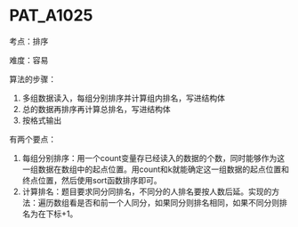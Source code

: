 # PAT_A1025

考点：排序

难度：容易

算法的步骤：
1. 多组数据读入，每组分别排序并计算组内排名，写进结构体
2. 总的数据再排序再计算总排名，写进结构体
3. 按格式输出

有两个要点：

1. 每组分别排序：用一个count变量存已经读入的数据的个数，同时能够作为这一组数据在数组中的起点位置。用count和k就能确定这一组数据的起点位置和终点位置，然后使用sort函数排序即可。
2. 计算排名：题目要求同分同排名，不同分的人排名要按人数后延。实现的方法：遍历数组看是否和前一个人同分，如果同分则排名相同，如果不同分则排名为在下标+1。